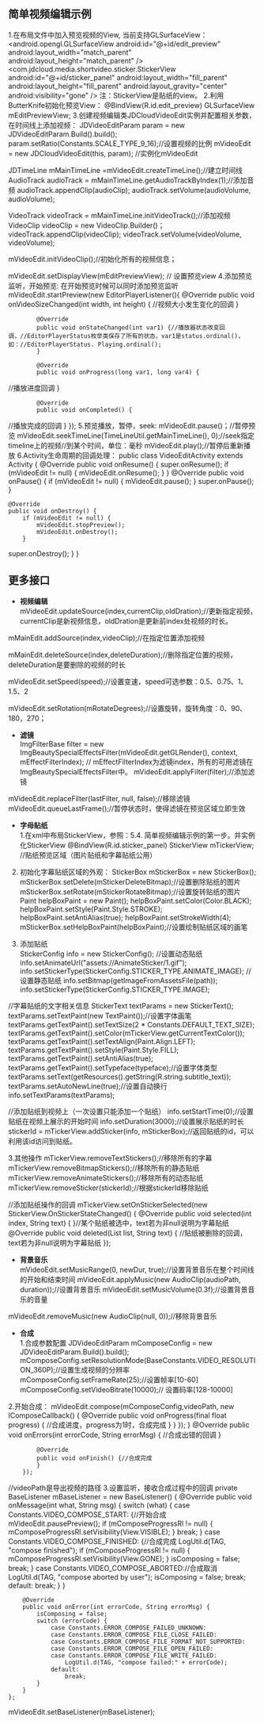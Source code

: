 ## 简单视频编辑示例

1.在布局文件中加入预览视频的View, 当前支持GLSurfaceView：
<RelativeLayout
            android:id="@+id/preview_layout"
            android:layout_width="match_parent"
            android:layout_height="match_parent"
            android:background="@color/white">
            <android.opengl.GLSurfaceView
                android:id="@+id/edit_preview"
                android:layout_width="match_parent"
                android:layout_height="match_parent" />
            <com.jdcloud.media.shortvideo.sticker.StickerView
                android:id="@+id/sticker_panel"
                android:layout_width="fill_parent"
                android:layout_height="fill_parent"
                android:layout_gravity="center"
                android:visibility="gone" />
        </RelativeLayout>
注：StickerView是贴纸的view。
2.利用ButterKnife初始化预览View：
    @BindView(R.id.edit_preview)
GLSurfaceView mEditPreviewView; 
3.创建视频编辑类JDCloudVideoEdit实例并配置相关参数，在时间线上添加视频：
 JDVideoEditParam param = new JDVideoEditParam.Build().build();
 param.setRatio(Constants.SCALE_TYPE_9_16);//设置视频的比例
 mVideoEdit = new JDCloudVideoEdit(this, param); //实例化mVideoEdit

JDTimeLine  mMainTimeLine =mVideoEdit.createTimeLine();//建立时间线
AudioTrack audioTrack = mMainTimeLine.getAudioTrackByIndex(1);//添加音频
audioTrack.appendClip(audioClip);
audioTrack.setVolume(audioVolume, audioVolume);

VideoTrack videoTrack = mMainTimeLine.initVideoTrack();//添加视频
VideoClip videoClip = new VideoClip.Builder()；
videoTrack.appendClip(videoClip);
videoTrack.setVolume(videoVolume, videoVolume);

mVideoEdit.initVideoClip();//初始化所有的视频信息；

mVideoEdit.setDisplayView(mEditPreviewView); // 设置预览view
4.添加预览监听，开始预览:
在开始预览时候可以同时添加预览监听
        mVideoEdit.startPreview(new EditorPlayerListener(){
            @Override
            public void onVideoSizeChanged(int width, int height) {
                //视频大小发生变化的回调
            }

            @Override
            public void onStateChanged(int var1) {//播放器状态改变回调，//EditorPlayerStatus枚举类保存了所有的状态，var1是status.ordinal()，如：//EditorPlayerStatus. Playing.ordinal();
            }

            @Override
            public void onProgress(long var1, long var4) {
//播放进度回调
            }

            @Override
            public void onCompleted() {
//播放完成的回调
            }
        }); 
5.预览播放，暂停，seek:
mVideoEdit.pause()；//暂停预览
mVideoEdit.seekTimeLine(TimeLineUtil.getMainTimeLine(), 0);//seek指定timeline上的视频//到某个时间，单位：毫秒
mVideoEdit.play();//暂停后重新播放
6.Activity生命周期的回调处理：
public class VideoEditActivity extends Activity {
    @Override
    public void onResume() {
        super.onResume();
        if (mVideoEdit != null) {
            mVideoEdit.onResume();
        }
        }
    @Override
public void onPause() {
    if (mVideoEdit != null) {
      mVideoEdit.pause();
    }
        super.onPause();
    }

    @Override
    public void onDestroy() {
        if (mVideoEdit != null) {
            mVideoEdit.stopPreview();
            mVideoEdit.onDestroy();
        }
super.onDestroy();
    }
}
## 更多接口

* **视频编辑**  
mVideoEdit.updateSource(index,currentClip,oldDration);//更新指定视频，currentClip是新视频信息，oldDration是更新前index处视频的时长。

mMainEdit.addSource(index,videoClip);//在指定位置添加视频

mMainEdit.deleteSource(index,deleteDuration);//删除指定位置的视频，deleteDuration是要删除的视频的时长

mVideoEdit.setSpeed(speed);//设置变速，speed可选参数：0.5、0.75、1、1.5、2

mVideoEdit.setRotation(mRotateDegrees);//设置旋转，旋转角度：0、90、180，270；

* **滤镜**  
ImgFilterBase filter = new ImgBeautySpecialEffectsFilter(mVideoEdit.getGLRender(),
                        context, mEffectFilterIndex);
// mEffectFilterIndex为滤镜index，所有的可用滤镜在ImgBeautySpecialEffectsFilter中。
mVideoEdit.applyFilter(filter);//添加滤镜

mVideoEdit.replaceFilter(lastFilter, null, false);//移除滤镜
mVideoEdit.queueLastFrame();//暂停状态时，使得滤镜在预览区域立即生效

* **字母贴纸**  
1.在xml中布局StickerView，参照：5.4. 简单视频编辑示例的第一步。并实例化StickerView
@BindView(R.id.sticker_panel)
StickerView mTickerView;  //贴纸预览区域（图片贴纸和字幕贴纸公用）

2.	初始化字幕贴纸区域的外观：
StickerBox  mStickerBox = new StickerBox();
mStickerBox.setDelete(mStickerDeleteBitmap);//设置删除贴纸的图片
mStickerBox.setRotate(mStickerRotateBitmap);//设置旋转贴纸的图片
Paint helpBoxPaint = new Paint();
helpBoxPaint.setColor(Color.BLACK);
helpBoxPaint.setStyle(Paint.Style.STROKE);
helpBoxPaint.setAntiAlias(true);
helpBoxPaint.setStrokeWidth(4);
mStickerBox.setHelpBoxPaint(helpBoxPaint);//设置绘制贴纸区域的画笔

3.	添加贴纸            
StickerConfig info = new StickerConfig();
//设置动态贴纸
info.setAnimateUrl("assets://AnimateSticker/1.gif");
info.setStickerType(StickerConfig.STICKER_TYPE.ANIMATE_IMAGE);
//设置静态贴纸
info.setBitmap(getImageFromAssetsFile(path));
info.setStickerType(StickerConfig.STICKER_TYPE.IMAGE);

//字幕贴纸的文字相关信息
StickerText textParams = new StickerText();
textParams.setTextPaint(new TextPaint());//设置字体画笔
textParams.getTextPaint().setTextSize(2 * Constants.DEFAULT_TEXT_SIZE);
textParams.getTextPaint().setColor(mTickerView.getCurrentTextColor());
textParams.getTextPaint().setTextAlign(Paint.Align.LEFT);
textParams.getTextPaint().setStyle(Paint.Style.FILL);
textParams.getTextPaint().setAntiAlias(true);
textParams.getTextPaint().setTypeface(typeface);//设置字体类型
textParams.setText(getResources().getString(R.string.subtitle_text));
textParams.setAutoNewLine(true);//设置自动换行
info.setTextParams(textParams);

//添加贴纸到视频上（一次设置只能添加一个贴纸）
info.setStartTime(0);//设置贴纸在视频上展示的开始时间
info.setDuration(3000);//设置展示贴纸的时长
stickerId = mTickerView.addSticker(info, mStickerBox);//返回贴纸的id，可以利用该id访问到贴纸。

3.其他操作
mTickerView.removeTextStickers();//移除所有的字幕
mTickerView.removeBitmapStickers();//移除所有的静态贴纸
mTickerView.removeAnimateStickers();//移除所有的动态贴纸
mTickerView.removeSticker(stickerId);//根据stickerId移除贴纸

//添加贴纸操作的回调
mTickerView.setOnStickerSelected(new StickerView.OnStickerStateChanged() {
@Override
public void selected(int index, String text) {
}//某个贴纸被选中，text若为非null说明为字幕贴纸
@Override
public void deleted(List<Integer> list, String text) {
//贴纸被删除的回调，text若为非null说明为字幕贴纸
        });

* **背景音乐**  
mVideoEdit.setMusicRange(0, newDur, true);//设置背景音乐在整个时间线的开始和结束时间
mVideoEdit.applyMusic(new AudioClip(audioPath, duration));//设置背景音乐
mVideoEdit.setMusicVolume(0.3f);//设置背景音乐的音量

mVideoEdit.removeMusic(new AudioClip(null, 0));//移除背景音乐

* **合成**  
1.合成参数配置
JDVideoEditParam mComposeConfig = new JDVideoEditParam.Build().build();
mComposeConfig.setResolutionMode(BaseConstants.VIDEO_RESOLUTION_360P);//设置生成视频的分辨率
mComposeConfig.setFrameRate(25);//设置帧率[10-60]
mComposeConfig.setVideoBitrate(10000);// 设置码率[128-10000]

2.开始合成：
mVideoEdit.compose(mComposeConfig,videoPath, new IComposeCallback() {
            @Override
            public void onProgress(final float progress) {
//合成进度，progress为1时，合成完成
                        }
                    }
                });
            }
            @Override
            public void onErrors(int errorCode, String errorMsg) {
//合成出错的回调
                          }

            @Override
            public void onFinish() {//合成完成
            }
        });
//videoPath是导出视频的路径
3.设置监听，接收合成过程中的回调
    private BaseListener mBaseListener = new BaseListener() {
        @Override
        public void onMessage(int what, String msg) {
            switch (what) {
                 case Constants.VIDEO_COMPOSE_START: {//开始合成
                    mVideoEdit.pausePreview();
                    if (mComposeProgressRl != null) {
                        mComposeProgressRl.setVisibility(View.VISIBLE);
                    }
                    break;
                }
                case Constants.VIDEO_COMPOSE_FINISHED: {//合成完成
                    LogUtil.d(TAG, "compose finished");
                    if (mComposeProgressRl != null) {
                        mComposeProgressRl.setVisibility(View.GONE);
                    }
                    isComposing = false;
                    break;
                }
                case Constants.VIDEO_COMPOSE_ABORTED://合成取消
                    LogUtil.d(TAG, "compose aborted by user");
                    isComposing = false;
                    break;
                default:
                    break;
            }
        }

        @Override
        public void onError(int errorCode, String errorMsg) {
            isComposing = false;
            switch (errorCode) {
                case Constants.ERROR_COMPOSE_FAILED_UNKNOWN:
                case Constants.ERROR_COMPOSE_FILE_CLOSE_FAILED:
                case Constants.ERROR_COMPOSE_FILE_FORMAT_NOT_SUPPORTED:
                case Constants.ERROR_COMPOSE_FILE_OPEN_FAILED:
                case Constants.ERROR_COMPOSE_FILE_WRITE_FAILED:
                    LogUtil.d(TAG, "compose failed:" + errorCode);
                default:
                    break;
            }
        }
    };
mVideoEdit.setBaseListener(mBaseListener);

